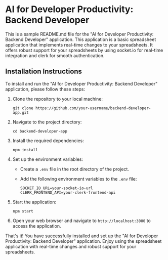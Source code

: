 # AI for Developer Productivity: Backend Developer

This is a sample README.md file for the "AI for Developer Productivity: Backend Developer" application. This application is a basic spreadsheet application that implements real-time changes to your spreadsheets. It offers robust support for your spreadsheets by using socket.io for real-time integration and clerk for smooth authentication.

## Installation Instructions

To install and run the "AI for Developer Productivity: Backend Developer" application, please follow these steps:

1. Clone the repository to your local machine:

    ```shell
    git clone https://github.com/your-username/backend-developer-app.git
    ```

2. Navigate to the project directory:

    ```shell
    cd backend-developer-app
    ```

3. Install the required dependencies:

    ```shell
    npm install
    ```

4. Set up the environment variables:

    - Create a `.env` file in the root directory of the project.
    - Add the following environment variables to the `.env` file:

      ```plaintext
      SOCKET_IO_URL=your-socket-io-url
      CLERK_FRONTEND_API=your-clerk-frontend-api
      ```

5. Start the application:

    ```shell
    npm start
    ```

6. Open your web browser and navigate to `http://localhost:3000` to access the application.

That's it! You have successfully installed and set up the "AI for Developer Productivity: Backend Developer" application. Enjoy using the spreadsheet application with real-time changes and robust support for your spreadsheets.
